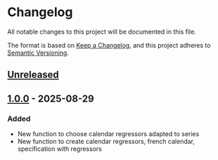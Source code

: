 # Changelog

All notable changes to this project will be documented in this file.

The format is based on [Keep a Changelog](https://keepachangelog.com/en/1.1.0/), and this project adheres
to [Semantic Versioning](https://semver.org/spec/v2.0.0.html).


## [Unreleased]

## [1.0.0] - 2025-08-29

### Added

* New function to choose calendar regressors adapted to series
* New function to create calendar regressors, french calendar, specification with regressors

[Unreleased]: https://github.com/TanguyBarthelemy/rjd3production/compare/v1.0.0...HEAD
[1.0.0]: https://github.com/TanguyBarthelemy/rjd3production/releases/tag/v1.0.0
